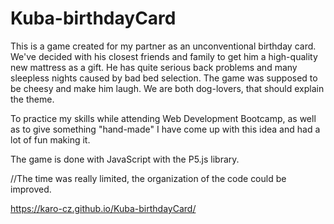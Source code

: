 # Kuba-birthdayCard

This is a game created for my partner as an unconventional birthday card. 
We've decided with his closest friends and family to get him a high-quality new mattress as a gift. He has quite serious back problems and many sleepless nights caused by bad bed selection.
The game was supposed to be cheesy and make him laugh. We are both dog-lovers, that should explain the theme.

To practice my skills while attending Web Development Bootcamp, as well as to give something "hand-made" I have come up with this idea and had a lot of fun making it.

The game is done with JavaScript with the P5.js library.

//The time was really limited, the organization of the code could be improved.


https://karo-cz.github.io/Kuba-birthdayCard/
